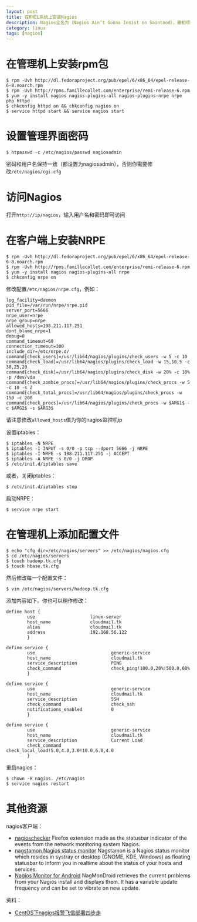 ```yaml
---
layout: post
title: 在RHEL系统上安装Nagios
description: Nagios全名为（Nagios Ain’t Goona Insist on Saintood），最初项目名字是 NetSaint。它是一款免费的开源IT 基础设施监控系统，其功能强大，灵活性强，能有效监控主机状态、交换机、路由器等网络设置等。一旦主机或服务状态出现异常时，会发出邮件或短信报警第一时间通知运营人员，在状态恢复后发出正常的邮件或短信通知。
category: linux
tags: [nagios]
---
```


# 在管理机上安装rpm包

```
$ rpm -Uvh http://dl.fedoraproject.org/pub/epel/6/x86_64/epel-release-6-8.noarch.rpm
$ rpm -Uvh http://rpms.famillecollet.com/enterprise/remi-release-6.rpm
$ yum -y install nagios nagios-plugins-all nagios-plugins-nrpe nrpe php httpd
$ chkconfig httpd on && chkconfig nagios on
$ service httpd start && service nagios start
```

# 设置管理界面密码

```
$ htpasswd -c /etc/nagios/passwd nagiosadmin
```

<!-- more -->

密码和用户名保持一致（都设置为nagiosadmin），否则你需要修改`/etc/nagios/cgi.cfg`

# 访问Nagios

打开`http://ip/nagios`，输入用户名和密码即可访问

# 在客户端上安装NRPE

```
$ rpm -Uvh http://dl.fedoraproject.org/pub/epel/6/x86_64/epel-release-6-8.noarch.rpm
$ rpm -Uvh http://rpms.famillecollet.com/enterprise/remi-release-6.rpm
$ yum -y install nagios nagios-plugins-all nrpe
$ chkconfig nrpe on
```

修改配置`/etc/nagios/nrpe.cfg`，例如：

```
log_facility=daemon
pid_file=/var/run/nrpe/nrpe.pid
server_port=5666
nrpe_user=nrpe
nrpe_group=nrpe
allowed_hosts=198.211.117.251
dont_blame_nrpe=1
debug=0
command_timeout=60
connection_timeout=300
include_dir=/etc/nrpe.d/
command[check_users]=/usr/lib64/nagios/plugins/check_users -w 5 -c 10
command[check_load]=/usr/lib64/nagios/plugins/check_load -w 15,10,5 -c 30,25,20
command[check_disk]=/usr/lib64/nagios/plugins/check_disk -w 20% -c 10% -p /dev/vda
command[check_zombie_procs]=/usr/lib64/nagios/plugins/check_procs -w 5 -c 10 -s Z
command[check_total_procs]=/usr/lib64/nagios/plugins/check_procs -w 150 -c 200
command[check_procs]=/usr/lib64/nagios/plugins/check_procs -w $ARG1$ -c $ARG2$ -s $ARG3$
```

请注意修改`allowed_hosts`值为你的nagios监控机ip

设置iptables：

```
$ iptables -N NRPE
$ iptables -I INPUT -s 0/0 -p tcp --dport 5666 -j NRPE
$ iptables -I NRPE -s 198.211.117.251 -j ACCEPT
$ iptables -A NRPE -s 0/0 -j DROP
$ /etc/init.d/iptables save
```

或者，关闭iptables：

```
$ /etc/init.d/iptables stop
```

启动NRPE：

```
$ service nrpe start
```

# 在管理机上添加配置文件

```
$ echo "cfg_dir=/etc/nagios/servers" >> /etc/nagios/nagios.cfg
$ cd /etc/nagios/servers
$ touch hadoop.tk.cfg
$ touch hbase.tk.cfg
```

然后修改每一个配置文件：

```
$ vim /etc/nagios/servers/hadoop.tk.cfg
```

添加内容如下，你也可以稍作修改：

```
define host {
        use                     linux-server
        host_name               cloudmail.tk
        alias                   cloudmail.tk
        address                 192.168.56.122
        }

define service {
        use                             generic-service
        host_name                       cloudmail.tk
        service_description             PING
        check_command                   check_ping!100.0,20%!500.0,60%
        }

define service {
        use                             generic-service
        host_name                       cloudmail.tk
        service_description             SSH
        check_command                   check_ssh
        notifications_enabled           0
        }

define service {
        use                             generic-service
        host_name                       cloudmail.tk
        service_description             Current Load
        check_command                   check_local_load!5.0,4.0,3.0!10.0,6.0,4.0
        }
```

重启nagios：

```
$ chown -R nagios. /etc/nagios
$ service nagios restart
```

# 其他资源

nagios客户端：

- [nagioschecker](https://code.google.com/p/nagioschecker/) Firefox extension made as the statusbar indicator of the events from the network monitoring system Nagios.
- [nagstamon Nagios status monitor](http://sourceforge.net/projects/nagstamon/files/latest/download) Nagstamon is a Nagios status monitor which resides in systray or desktop (GNOME, KDE, Windows) as floating statusbar to inform you in realtime about the status of your hosts and services.
- [Nagios Monitor for Android](https://code.google.com/p/nagmondroid/) NagMonDroid retrieves the current problems from your Nagios install and displays them. It has a variable update frequency and can be set to vibrate on new update.

资料：

- [CentOS下nagios报警飞信部署四步走](http://www.elain.org/?p=467)

